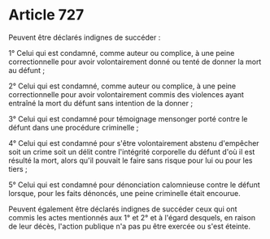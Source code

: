 # Article 727

Peuvent être déclarés indignes de succéder :

1° Celui qui est condamné, comme auteur ou complice, à une peine correctionnelle pour avoir volontairement donné ou tenté de donner la mort au défunt ;

2° Celui qui est condamné, comme auteur ou complice, à une peine correctionnelle pour avoir volontairement commis des violences ayant entraîné la mort du défunt sans intention de la donner ;

3° Celui qui est condamné pour témoignage mensonger porté contre le défunt dans une procédure criminelle ;

4° Celui qui est condamné pour s'être volontairement abstenu d'empêcher soit un crime soit un délit contre l'intégrité corporelle du défunt d'où il est résulté la mort, alors qu'il pouvait le faire sans risque pour lui ou pour les tiers ;

5° Celui qui est condamné pour dénonciation calomnieuse contre le défunt lorsque, pour les faits dénoncés, une peine criminelle était encourue.

Peuvent également être déclarés indignes de succéder ceux qui ont commis les actes mentionnés aux 1° et 2° et à l'égard desquels, en raison de leur décès, l'action publique n'a pas pu être exercée ou s'est éteinte.

